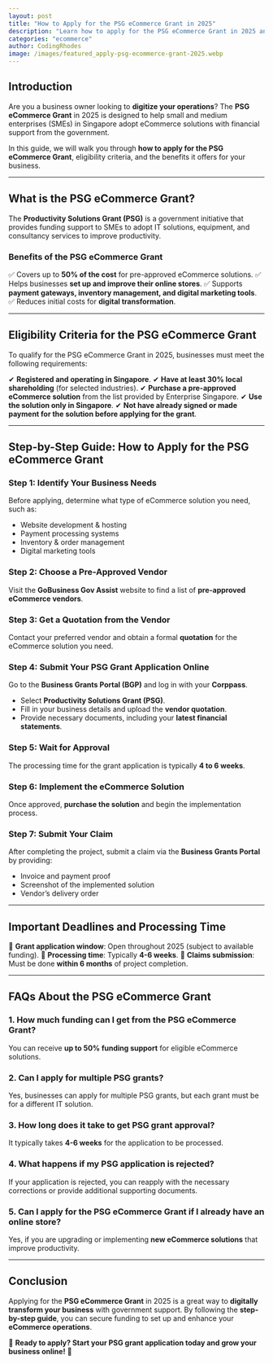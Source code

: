 ```yaml
---
layout: post
title: "How to Apply for the PSG eCommerce Grant in 2025"
description: "Learn how to apply for the PSG eCommerce Grant in 2025 and get funding for your online business. Step-by-step guide, eligibility, and FAQs."
categories: "ecommerce"
author: CodingRhodes
image: /images/featured_apply-psg-ecommerce-grant-2025.webp
---
```


## Introduction

Are you a business owner looking to **digitize your operations**? The **PSG eCommerce Grant** in 2025 is designed to help small and medium enterprises (SMEs) in Singapore adopt eCommerce solutions with financial support from the government. 

In this guide, we will walk you through **how to apply for the PSG eCommerce Grant**, eligibility criteria, and the benefits it offers for your business.

---

## What is the PSG eCommerce Grant?

The **Productivity Solutions Grant (PSG)** is a government initiative that provides funding support to SMEs to adopt IT solutions, equipment, and consultancy services to improve productivity. 

### **Benefits of the PSG eCommerce Grant**
✅ Covers up to **50% of the cost** for pre-approved eCommerce solutions.
✅ Helps businesses **set up and improve their online stores**.
✅ Supports **payment gateways, inventory management, and digital marketing tools**.
✅ Reduces initial costs for **digital transformation**.

---

## Eligibility Criteria for the PSG eCommerce Grant

<ins class="adsbygoogle"
     style="display:block"
     data-ad-client="ca-pub-2784742237479601"
     data-ad-slot="3760872290"
     data-ad-format="auto"
     data-full-width-responsive="true"></ins>
<script>
     (adsbygoogle = window.adsbygoogle || []).push({});
</script>

To qualify for the PSG eCommerce Grant in 2025, businesses must meet the following requirements:

✔ **Registered and operating in Singapore**.
✔ **Have at least 30% local shareholding** (for selected industries).
✔ **Purchase a pre-approved eCommerce solution** from the list provided by Enterprise Singapore.
✔ **Use the solution only in Singapore**.
✔ **Not have already signed or made payment for the solution before applying for the grant**.

---

## Step-by-Step Guide: How to Apply for the PSG eCommerce Grant

### **Step 1: Identify Your Business Needs**
Before applying, determine what type of eCommerce solution you need, such as:
- Website development & hosting
- Payment processing systems
- Inventory & order management
- Digital marketing tools

### **Step 2: Choose a Pre-Approved Vendor**
Visit the **GoBusiness Gov Assist** website to find a list of **pre-approved eCommerce vendors**.

### **Step 3: Get a Quotation from the Vendor**
Contact your preferred vendor and obtain a formal **quotation** for the eCommerce solution you need.

### **Step 4: Submit Your PSG Grant Application Online**
Go to the **Business Grants Portal (BGP)** and log in with your **Corppass**.
- Select **Productivity Solutions Grant (PSG)**.
- Fill in your business details and upload the **vendor quotation**.
- Provide necessary documents, including your **latest financial statements**.

### **Step 5: Wait for Approval**
The processing time for the grant application is typically **4 to 6 weeks**.

### **Step 6: Implement the eCommerce Solution**
Once approved, **purchase the solution** and begin the implementation process.

### **Step 7: Submit Your Claim**
After completing the project, submit a claim via the **Business Grants Portal** by providing:
- Invoice and payment proof
- Screenshot of the implemented solution
- Vendor’s delivery order

---

## Important Deadlines and Processing Time

📌 **Grant application window**: Open throughout 2025 (subject to available funding).
📌 **Processing time**: Typically **4-6 weeks**.
📌 **Claims submission**: Must be done **within 6 months** of project completion.

---

<ins class="adsbygoogle"
     style="display:block"
     data-ad-client="ca-pub-2784742237479601"
     data-ad-slot="3760872290"
     data-ad-format="auto"
     data-full-width-responsive="true"></ins>
<script>
     (adsbygoogle = window.adsbygoogle || []).push({});
</script>

## FAQs About the PSG eCommerce Grant

### **1. How much funding can I get from the PSG eCommerce Grant?**
You can receive **up to 50% funding support** for eligible eCommerce solutions.

### **2. Can I apply for multiple PSG grants?**
Yes, businesses can apply for multiple PSG grants, but each grant must be for a different IT solution.

### **3. How long does it take to get PSG grant approval?**
It typically takes **4-6 weeks** for the application to be processed.

### **4. What happens if my PSG application is rejected?**
If your application is rejected, you can reapply with the necessary corrections or provide additional supporting documents.

### **5. Can I apply for the PSG eCommerce Grant if I already have an online store?**
Yes, if you are upgrading or implementing **new eCommerce solutions** that improve productivity.

---

## Conclusion

Applying for the **PSG eCommerce Grant** in 2025 is a great way to **digitally transform your business** with government support. By following the **step-by-step guide**, you can secure funding to set up and enhance your **eCommerce operations**.

📢 **Ready to apply? Start your PSG grant application today and grow your business online!** 🚀
